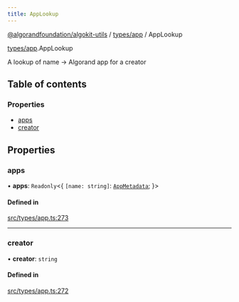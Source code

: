 ```yaml
---
title: AppLookup
---
```

[@algorandfoundation/algokit-utils](/reference/algokit-utils-ts/api/readme/) / [types/app](/reference/algokit-utils-ts/api/modules/types_app/) / AppLookup



[types/app](/reference/algokit-utils-ts/api/modules/types_app/).AppLookup

A lookup of name -> Algorand app for a creator

## Table of contents

### Properties

- [apps](#apps)
- [creator](#creator)

## Properties

### apps

• **apps**: `Readonly`\<\{ `[name: string]`: [`AppMetadata`]();  }\>

#### Defined in

[src/types/app.ts:273](https://github.com/algorandfoundation/algokit-utils-ts/blob/main/src/types/app.ts#L273)

___

### creator

• **creator**: `string`

#### Defined in

[src/types/app.ts:272](https://github.com/algorandfoundation/algokit-utils-ts/blob/main/src/types/app.ts#L272)
